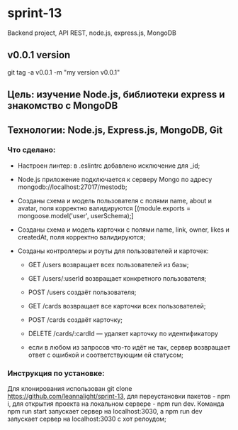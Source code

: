 # sprint-13
Backend project, API REST, node.js, express.js, MongoDB

## v0.0.1 version
git tag -a v0.0.1 -m "my version v0.0.1"

## Цель: изучение Node.js, библиотеки express и знакомство с MongoDB
## Технологии: Node.js, Express.js, MongoDB, Git
### Что сделано:

- Настроен линтер: в .eslintrc добавлено исключение для _id;
- Node.js приложение подключается к серверу Mongo по адресу mongodb://localhost:27017/mestodb;
- Cозданы схема и модель пользователя с полями name, about и avatar, поля корректно валидируются [(module.exports = mongoose.model('user', userSchema);]
- Созданы схема и модель карточки с полями name, link, owner, likes и createdAt, поля корректно валидируются;
- Созданы контроллеры и роуты для пользователей и карточек:

    - GET /users возвращает всех пользователей из базы;

    - GET /users/:userId возвращает конкретного пользователя;

    - POST /users создаёт пользователя;

    - GET /cards возвращает все карточки всех пользователей;

    - POST /cards создаёт карточку;

    - DELETE /cards/:cardId — удаляет карточку по идентификатору

    - если в любом из запросов что-то идёт не так, сервер возвращает ответ с ошибкой и соответствующим ей статусом;

### Инструкция по установке: 

Для клонирования использован git clone https://github.com/leannalight/sprint-13, для переустановки пакетов - npm i, для открытия проекта на локальном сервере - npm run dev. Команда npm run start запускает сервер на localhost:3030, а npm run dev запускает сервер на localhost:3030 с хот релоудом;



